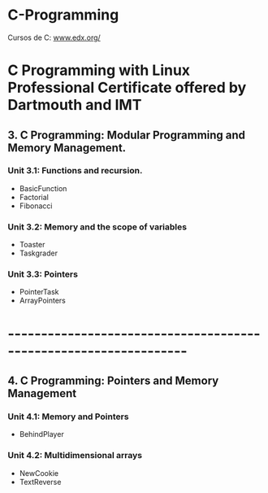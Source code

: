 # C-Programming 
Cursos de C: www.edx.org/

#  C Programming with Linux Professional Certificate offered by Dartmouth and IMT
## 3. C Programming: Modular Programming and Memory Management.
### Unit 3.1: Functions and recursion.
- BasicFunction
- Factorial
- Fibonacci
### Unit 3.2: Memory and the scope of variables
- Toaster
- Taskgrader
### Unit 3.3: Pointers
- PointerTask
- ArrayPointers
# -----------------------------------------------------------------

## 4. C Programming: Pointers and Memory Management
### Unit 4.1: Memory and Pointers
- BehindPlayer
### Unit 4.2: Multidimensional arrays
- NewCookie
- TextReverse
